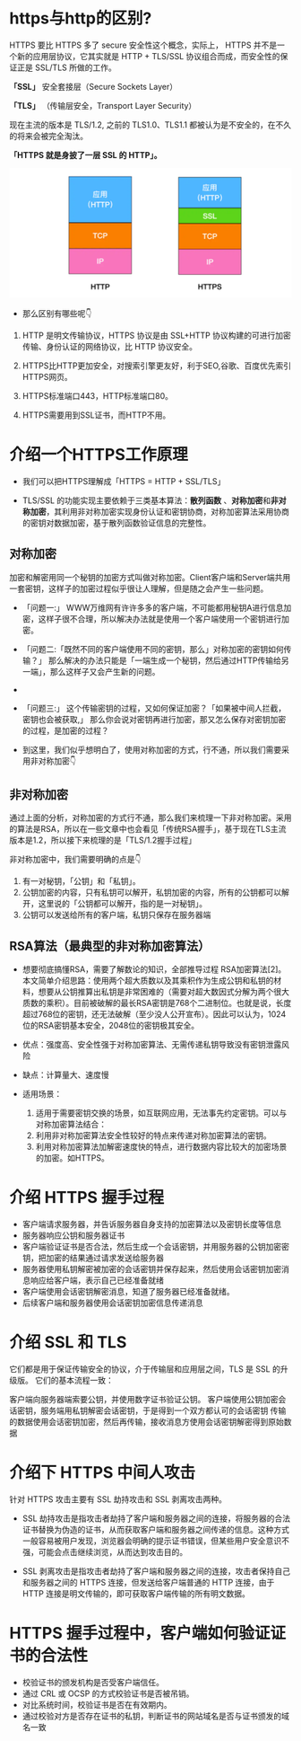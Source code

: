 # https与http的区别?

HTTPS 要比 HTTPS 多了 secure 安全性这个概念，实际上， HTTPS 并不是一个新的应用层协议，它其实就是 HTTP + TLS/SSL 协议组合而成，而安全性的保证正是 SSL/TLS 所做的工作。

**「SSL」**
安全套接层（Secure Sockets Layer）


**「TLS」**
（传输层安全，Transport Layer Security）

现在主流的版本是 TLS/1.2, 之前的 TLS1.0、TLS1.1 都被认为是不安全的，在不久的将来会被完全淘汰。

**「HTTPS 就是身披了一层 SSL 的 HTTP」。**

![](../static/https1.png)

- 那么区别有哪些呢👇
 1. HTTP 是明文传输协议，HTTPS 协议是由 SSL+HTTP 协议构建的可进行加密传输、身份认证的网络协议，比 HTTP 协议安全。
   
 2. HTTPS比HTTP更加安全，对搜索引擎更友好，利于SEO,谷歌、百度优先索引HTTPS网页。
   
 3. HTTPS标准端口443，HTTP标准端口80。
   
 4. HTTPS需要用到SSL证书，而HTTP不用。

# 介绍一个HTTPS工作原理

 - 我们可以把HTTPS理解成「HTTPS = HTTP + SSL/TLS」
  
 - TLS/SSL 的功能实现主要依赖于三类基本算法：**散列函数** 、**对称加密**和**非对称加密**，其利用非对称加密实现身份认证和密钥协商，对称加密算法采用协商的密钥对数据加密，基于散列函数验证信息的完整性。

##  对称加密

加密和解密用同一个秘钥的加密方式叫做对称加密。Client客户端和Server端共用一套密钥，这样子的加密过程似乎很让人理解，但是随之会产生一些问题。

- 「问题一:」 WWW万维网有许许多多的客户端，不可能都用秘钥A进行信息加密，这样子很不合理，所以解决办法就是使用一个客户端使用一个密钥进行加密。

- 「问题二:「既然不同的客户端使用不同的密钥，那么」对称加密的密钥如何传输？」 那么解决的办法只能是「一端生成一个秘钥，然后通过HTTP传输给另一端」，那么这样子又会产生新的问题。
- 
- 「问题三:」 这个传输密钥的过程，又如何保证加密？「如果被中间人拦截，密钥也会被获取,」 那么你会说对密钥再进行加密，那又怎么保存对密钥加密的过程，是加密的过程？
  
- 到这里，我们似乎想明白了，使用对称加密的方式，行不通，所以我们需要采用非对称加密👇

## 非对称加密
通过上面的分析，对称加密的方式行不通，那么我们来梳理一下非对称加密。采用的算法是RSA，所以在一些文章中也会看见「传统RSA握手」，基于现在TLS主流版本是1.2，所以接下来梳理的是「TLS/1.2握手过程」

非对称加密中，我们需要明确的点是👇

 1.  有一对秘钥，「公钥」和「私钥」。
 2.  公钥加密的内容，只有私钥可以解开，私钥加密的内容，所有的公钥都可以解开，这里说的「公钥都可以解开，指的是一对秘钥」。
 3.  公钥可以发送给所有的客户端，私钥只保存在服务器端

## RSA算法（最典型的非对称加密算法）

   - 想要彻底搞懂RSA，需要了解数论的知识，全部推导过程 RSA加密算法[2]。本文简单介绍思路：使用两个超大质数以及其乘积作为生成公钥和私钥的材料，想要从公钥推算出私钥是非常困难的（需要对超大数因式分解为两个很大质数的乘积）。目前被破解的最长RSA密钥是768个二进制位。也就是说，长度超过768位的密钥，还无法破解（至少没人公开宣布）。因此可以认为，1024位的RSA密钥基本安全，2048位的密钥极其安全。

   - 优点：强度高、安全性强于对称加密算法、无需传递私钥导致没有密钥泄露风险
   - 缺点：计算量大、速度慢
   - 适用场景：
        1. 适用于需要密钥交换的场景，如互联网应用，无法事先约定密钥。可以与对称加密算法结合：
        2. 利用非对称加密算法安全性较好的特点来传递对称加密算法的密钥。
        3. 利用对称加密算法加解密速度快的特点，进行数据内容比较大的加密场景的加密。如HTTPS。

# 介绍 HTTPS 握手过程

- 客户端请求服务器，并告诉服务器自身支持的加密算法以及密钥长度等信息
- 服务器响应公钥和服务器证书
- 客户端验证证书是否合法，然后生成一个会话密钥，并用服务器的公钥加密密钥，把加密的结果通过请求发送给服务器
- 服务器使用私钥解密被加密的会话密钥并保存起来，然后使用会话密钥加密消息响应给客户端，表示自己已经准备就绪
- 客户端使用会话密钥解密消息，知道了服务器已经准备就绪。
- 后续客户端和服务器使用会话密钥加密信息传递消息

# 介绍 SSL 和 TLS

它们都是用于保证传输安全的协议，介于传输层和应用层之间，TLS 是 SSL 的升级版。
它们的基本流程一致：

客户端向服务器端索要公钥，并使用数字证书验证公钥。
客户端使用公钥加密会话密钥，服务端用私钥解密会话密钥，于是得到一个双方都认可的会话密钥
传输的数据使用会话密钥加密，然后再传输，接收消息方使用会话密钥解密得到原始数据

# 介绍下 HTTPS 中间人攻击

针对 HTTPS 攻击主要有 SSL 劫持攻击和 SSL 剥离攻击两种。

- SSL 劫持攻击是指攻击者劫持了客户端和服务器之间的连接，将服务器的合法证书替换为伪造的证书，从而获取客户端和服务器之间传递的信息。这种方式一般容易被用户发现，浏览器会明确的提示证书错误，但某些用户安全意识不强，可能会点击继续浏览，从而达到攻击目的。

- SSL 剥离攻击是指攻击者劫持了客户端和服务器之间的连接，攻击者保持自己和服务器之间的 HTTPS 连接，但发送给客户端普通的 HTTP 连接，由于 HTTP 连接是明文传输的，即可获取客户端传输的所有明文数据。

# HTTPS 握手过程中，客户端如何验证证书的合法性

- 校验证书的颁发机构是否受客户端信任。
- 通过 CRL 或 OCSP 的方式校验证书是否被吊销。
- 对比系统时间，校验证书是否在有效期内。
- 通过校验对方是否存在证书的私钥，判断证书的网站域名是否与证书颁发的域名一致
